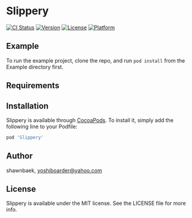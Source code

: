 # Slippery

[![CI Status](http://img.shields.io/travis/shawnbaek/Slippery.svg?style=flat)](https://travis-ci.org/shawnbaek/Slippery)
[![Version](https://img.shields.io/cocoapods/v/Slippery.svg?style=flat)](http://cocoapods.org/pods/Slippery)
[![License](https://img.shields.io/cocoapods/l/Slippery.svg?style=flat)](http://cocoapods.org/pods/Slippery)
[![Platform](https://img.shields.io/cocoapods/p/Slippery.svg?style=flat)](http://cocoapods.org/pods/Slippery)

## Example

To run the example project, clone the repo, and run `pod install` from the Example directory first.

## Requirements

## Installation

Slippery is available through [CocoaPods](http://cocoapods.org). To install
it, simply add the following line to your Podfile:

```ruby
pod 'Slippery'
```

## Author

shawnbaek, yoshiboarder@yahoo.com

## License

Slippery is available under the MIT license. See the LICENSE file for more info.
